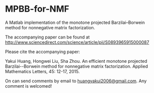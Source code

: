 # MPBB-for-NMF
A Matlab implementation of the monotone projected Barzilai–Borwein method for nonnegative matrix factorization.

The accompanying paper can be found at http://www.sciencedirect.com/science/article/pii/S0893965915000087

Please cite the accompanying paper:

Yakui Huang, Hongwei Liu, Sha Zhou. An efficient monotone projected Barzilai--Borwein method for nonnegative matrix factorization. Applied Mathematics Letters, 45: 12-17, 2015.

On can send comments by email to huangyakui2006@gmail.com. Any comment is welcomed!
